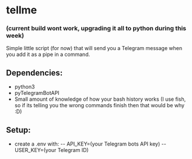 # tellme
### (current build wont work, upgrading it all to python during this week)

Simple little script (for now) that will send you a Telegram message when you add it as a pipe in a command.

## Dependencies:
- python3
- pyTelegramBotAPI
- Small amount of knowledge of how your bash history works (I use fish, so if its telling you the wrong commands finish then that would be why :D)

## Setup:
- create a .env with:
-- API_KEY=(your Telegram bots API key)
-- USER_KEY=(your Telegram ID)


